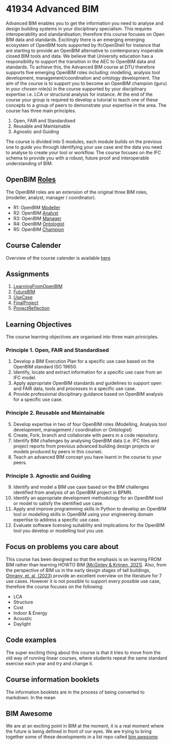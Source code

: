 # 41934 Advanced BIM

Advanced BIM enables you to get the information you need to analyse and design building systems in your disciplinary specialism. This requires interoperability and standardisation; therefore this course focuses on Open BIM data and standards. Excitingly there is an emerging emerging ecosystem of OpenBIM tools supported by IfcOpenShell for instance that are starting to provide an OpenBIM alternative to contemporary inoperable closed BIM tools and data. We believe that University education has a responsibility to support the transition in the AEC to OpenBIM data and standards.  To achieve this, the Advanced BIM course at DTU therefore supports five emerging OpenBIM roles including: modelling, analysis tool development, management/coordination and ontology development. The aim of the course is to support you to become an OpenBIM champion (guru) in your chosen role(s) in the course supported by your disciplinary expertise i.e. LCA or structural analysis for instance. At the end of the course your group is required to develop a tutorial to teach one of these concepts to a group of peers to demonstrate your expertise in the area. The course has three main principles.
1) Open, FAIR and Standardised
2) Reusable and Maintainable
3) Agnostic and Guiding

The course is divided into 5 modules, each module builds on the previous one to guide you through identifying your use case and the data you need to analyse to create your tool or workflow. The course focuses on the IFC schema to provide you with a robust, future proof and interoperable understanding of BIM.

## OpenBIM [Roles](/Roles)
The OpenBIM roles are an extension of the original three BIM roles, (modeller, analyst, manager / coordinator).

* R1: OpenBIM [Modeller](/Roles/Modeller)
* R2: OpenBIM [Analyst](/Roles/Analyst)
* R3: OpenBIM [Manager](/Roles/Manager)
* R4: OpenBIM [Ontologist](/Roles/Ontologist)
* R5: OpenBIM [Champion](/Roles/Champion)

## Course Calender
Overview of the course calender is available [here](/Schedule)

## Assignments
1. [LearningFromOpenBIM](/Assignments/A1)
2. [FutureBIM](/Assignments/A2)
3. [UseCase](/Assignments/A3)
4. [FinalProject](/Assignments/A4)
5. [ProjectReflection](/Assignments/A5)

## Learning Objectives
The course learning objectives are organised into three main priniciples.
### Principle 1. Open, FAIR and Standardised
1. Develop a BIM Execution Plan for a specific use case based on the OpenBIM standard ISO 19650.
2. Identify, locate and extract information for a specific use case from an IFC model.
3. Apply appropriate OpenBIM standards and guidelines to support open and FAIR data, tools and processes in a specific use case.
4. Provide professional disciplinary guidance based on OpenBIM analysis for a specific use case.
### Principle 2. Reusable and Maintainable
5. Develop expertise in two of four OpenBIM roles (Modelling, Analysis tool development, management / coordination or Ontologist)
6. Create, Fork, branch and collaborate with peers in a code repository.
7. Identify BIM challenges by analysing OpenBIM data (i.e. IFC files and project reports from previous advanced building design projects or models produced by peers in this course).
8. Teach an advanced BIM concept you have learnt in the course to your peers.
### Principle 3. Agnostic and Guiding
9. Identify and model a BIM use case based on the BIM challenges identified from analysis of an OpenBIM project in BPMN.
10. Identify an appropriate development methodology for an OpenBIM tool or model to satisfy the identified use case.
11. Apply and improve programming skills in Python to develop an OpenBIM tool or modelling skills in OpenBIM using your engineering domain expertise to address a specific use case.
12. Evaluate software licensing suitability and implications for the OpenBIM tool you develop or modelling tool you use.

## Focus on problems you care about
This course has been designed so that the emphasis is on learning FROM BIM rather than learning HOWTO BIM [(McGinley & Krijnen, 2021)](https://itc.scix.net/paper/w78-2021-paper-070). Also, from the perspective of BIM us in the early design stages of tall buildings, [Omrany, et. al, (2023)](https://www.sciencedirect.com/science/article/pii/S0926580523001942#s0020) provide an excellent overview on the literature for 7 use cases. However it is not possible to support every possible use case, therefore the course focuses on the following:

* LCA
* Structure
* Cost
* Indoor & Energy
* Acoustic
* Daylight

## Code examples
The super exciting thing about this course is that it tries to move from the old way of running linear courses, where students repeat the same standard exercise each year and try and change it.

## Course information booklets

The information booklets are in the process of being converted to markdown. In the mean

##  BIM Awesome

We are at an exciting point in BIM at the moment, it is a real moment where the future is being defined in front of our eyes. We are trying to bring together some of these developments in a list repo called [bim awesome](https://dtu-byg.github.io/BIM-awesome/).

